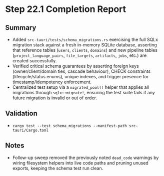 # Step 22.1 Completion Report

## Summary
- Added `src-tauri/tests/schema_migrations.rs` exercising the full SQLx migration stack against a fresh in-memory SQLite database, asserting that reference tables (`users`, `clients`, `domains`) and new pipeline tables (`project_language_pairs`, `file_targets`, `artifacts`, `jobs`, etc.) are created successfully.
- Verified critical schema guarantees by asserting foreign keys (owner/client/domain ties, cascade behaviour), CHECK constraints (lifecycle/status enums), unique indexes, and trigger presence for timestamp/idempotency enforcement.
- Centralized test setup via a `migrated_pool()` helper that applies all migrations through `sqlx::migrate!`, ensuring the test suite fails if any future migration is invalid or out of order.

## Validation
- `cargo test --test schema_migrations --manifest-path src-tauri/Cargo.toml`

## Notes
- Follow-up sweep removed the previously noted `dead_code` warnings by wiring filesystem helpers into live code paths and pruning unused exports, keeping the schema test run clean.
